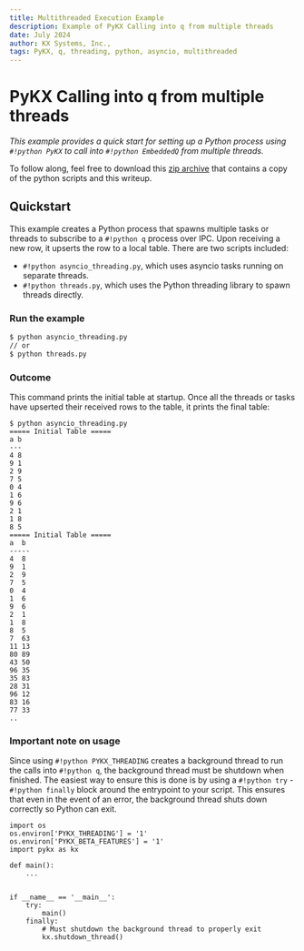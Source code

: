 ```yaml
---
title: Multithreaded Execution Example
description: Example of PyKX Calling into q from multiple threads
date: July 2024
author: KX Systems, Inc.,
tags: PyKX, q, threading, python, asyncio, multithreaded
---
```


# PyKX Calling into q from multiple threads

_This example provides a quick start for setting up a Python process using `#!python PyKX` to call into `#!python EmbeddedQ` from multiple threads._

To follow along, feel free to download this <a href="./archive.zip" download>zip archive</a> that contains a copy of the python scripts and this writeup.

## Quickstart

This example creates a Python process that spawns multiple tasks or threads to subscribe to a `#!python q` process over IPC. Upon receiving a new row, it upserts the row to a local table. There are two scripts included: 

- `#!python asyncio_threading.py`, which uses asyncio tasks running on separate threads.
- `#!python threads.py`, which uses the Python threading library to spawn threads directly.

### Run the example

```bash
$ python asyncio_threading.py
// or
$ python threads.py
```

### Outcome

This command prints the initial table at startup. Once all the threads or tasks have upserted their received rows to the table, it prints the final table:

```
$ python asyncio_threading.py
===== Initial Table =====
a b
---
4 8
9 1
2 9
7 5
0 4
1 6
9 6
2 1
1 8
8 5
===== Initial Table =====
a  b
-----
4  8
9  1
2  9
7  5
0  4
1  6
9  6
2  1
1  8
8  5
7  63
11 13
80 89
43 50
96 35
35 83
28 31
96 12
83 16
77 33
..
```

### Important note on usage

Since using `#!python PYKX_THREADING` creates a background thread to run the calls into `#!python q`, the
background thread must be shutdown when finished. The easiest way to ensure this is done is by using
a `#!python try` - `#!python finally` block around the entrypoint to your script. This ensures that even in the
event of an error, the background thread shuts down correctly so Python can exit.

```
import os
os.environ['PYKX_THREADING'] = '1'
os.environ['PYKX_BETA_FEATURES'] = '1'
import pykx as kx

def main():
    ...

    
if __name__ == '__main__':
    try:
        main()
    finally:
        # Must shutdown the background thread to properly exit
        kx.shutdown_thread()
```
